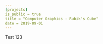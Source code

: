 ```yaml
---
[projects]
is_public = true 
title = "Computer Graphics - Rubik's Cube"
date = 2019-09-01
---
```


Test 123